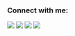 


### Connect with me:

[<img src="https://img.icons8.com/color/48/000000/twitter--v1.png"/>](https://twitter.com/fclay1977)
[<img src="https://img.icons8.com/color/48/000000/linkedin.png"/>](https://www.linkedin.com/in/fred-clay-182745273/)
[<img src="https://img.icons8.com/fluent/48/000000/instagram-new.png"/>](https://www.instagram.com/fred.clay1977/)
[<img src="https://img.icons8.com/ios-filled/50/000000/all-my-links.png"/>](https://allmylinks.com/fredclay1977)






